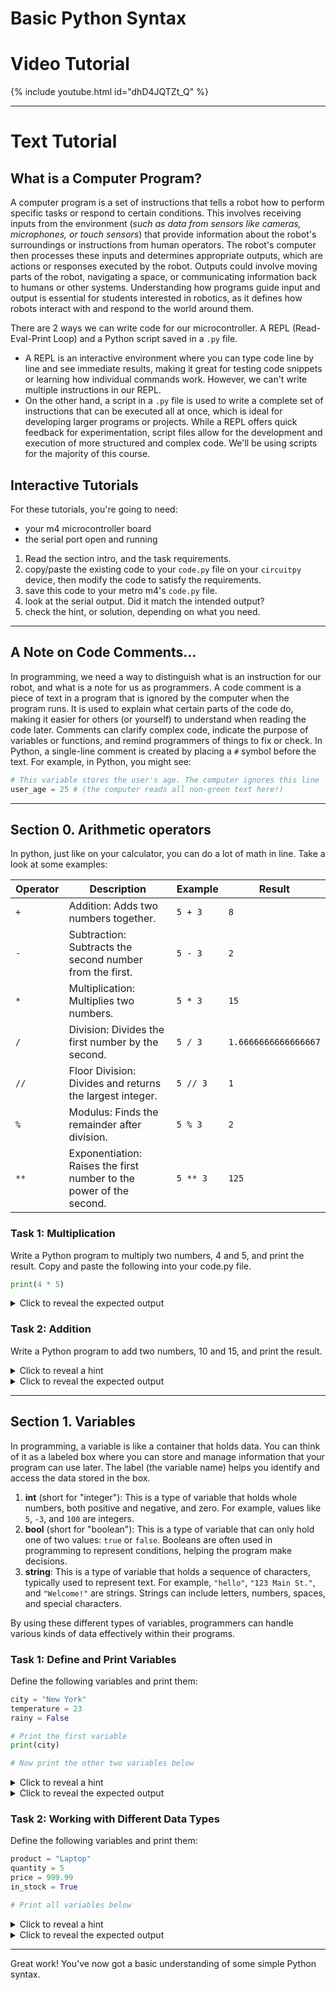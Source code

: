 # Basic Python Syntax

# Video Tutorial

{% include youtube.html id="dhD4JQTZt_Q" %}

---
# Text Tutorial

## What is a Computer Program?
A computer program is a set of instructions that tells a robot how to perform specific tasks or respond to certain conditions. This involves receiving inputs from the environment (*such as data from sensors like cameras, microphones, or touch sensors*) that provide information about the robot's surroundings or instructions from human operators. The robot's computer then processes these inputs and determines appropriate outputs, which are actions or responses executed by the robot. Outputs could involve moving parts of the robot, navigating a space, or communicating information back to humans or other systems. Understanding how programs guide input and output is essential for students interested in robotics, as it defines how robots interact with and respond to the world around them.

There are 2 ways we can write code for our microcontroller. A REPL (Read-Eval-Print Loop) and a Python script saved in a `.py` file. 
- A REPL is an interactive environment where you can type code line by line and see immediate results, making it great for testing code snippets or learning how individual commands work. However, we can't write multiple instructions in our REPL. 
- On the other hand, a script in a `.py` file is used to write a complete set of instructions that can be executed all at once, which is ideal for developing larger programs or projects. 
While a REPL offers quick feedback for experimentation, script files allow for the development and execution of more structured and complex code. We'll be using scripts for the majority of this course. 

## Interactive Tutorials
For these tutorials, you're going to need:
* your m4 microcontroller board
* the serial port open and running

1. Read the section intro, and the task requirements.
2. copy/paste the existing code to your `code.py` file on your `circuitpy` device, then modify the code to satisfy the requirements.
3. save this code to your metro m4's `code.py` file.
4. look at the serial output. Did it match the intended output?
5. check the hint, or solution, depending on what you need. 


---

## A Note on Code Comments...
In programming, we need a way to distinguish what is an instruction for our robot, and what is a note for us as programmers. A code comment is a piece of text in a program that is ignored by the computer when the program runs. It is used to explain what certain parts of the code do, making it easier for others (or yourself) to understand when reading the code later. Comments can clarify complex code, indicate the purpose of variables or functions, and remind programmers of things to fix or check. In Python, a single-line comment is created by placing a `#` symbol before the text. For example, in Python, you might see:

```python
# This variable stores the user's age. The computer ignores this line
user_age = 25 # (the computer reads all non-green text here!)
```

---

## Section 0. Arithmetic operators

In python, just like on your calculator, you can do a lot of math in line. Take a look at some examples:

| Operator     | Description                                               | Example          | Result                       |
|--------------|-----------------------------------------------------------|------------------|------------------------------|
| `+`          | Addition: Adds two numbers together.                      | `5 + 3`          | `8`                          |
| `-`          | Subtraction: Subtracts the second number from the first.  | `5 - 3`          | `2`                          |
| `*`          | Multiplication: Multiplies two numbers.                   | `5 * 3`          | `15`                         |
| `/`          | Division: Divides the first number by the second.         | `5 / 3`          | `1.6666666666666667`         |
| `//`         | Floor Division: Divides and returns the largest integer.  | `5 // 3`         | `1`                          |
| `%`          | Modulus: Finds the remainder after division.              | `5 % 3`          | `2`                          |
| `**`         | Exponentiation: Raises the first number to the power of the second. | `5 ** 3` | `125`                        |

### Task 1: Multiplication
Write a Python program to multiply two numbers, 4 and 5, and print the result. Copy and paste the following into your code.py file. 

```python
print(4 * 5)
```

<details>
 <summary>Click to reveal the expected output</summary>
<pre><code>
20
</code></pre>
</details>

### Task 2: Addition
Write a Python program to add two numbers, 10 and 15, and print the result.

<details>
 <summary>Click to reveal a hint</summary>
<pre><code>
# Use the + operator to add numbers.
</code></pre>
</details>

<details>
 <summary>Click to reveal the expected output</summary>
<pre><code>
25
</code></pre>
</details>

---

## Section 1. Variables
In programming, a variable is like a container that holds data. You can think of it as a labeled box where you can store and manage information that your program can use later. The label (the variable name) helps you identify and access the data stored in the box.

1. **int** (short for "integer"): This is a type of variable that holds whole numbers, both positive and negative, and zero. For example, values like `5`, `-3`, and `100` are integers.
2. **bool** (short for "boolean"): This is a type of variable that can only hold one of two values: `true` or `false`. Booleans are often used in programming to represent conditions, helping the program make decisions.
3. **string**: This is a type of variable that holds a sequence of characters, typically used to represent text. For example, `"hello"`, `"123 Main St."`, and `"Welcome!"` are strings. Strings can include letters, numbers, spaces, and special characters.

By using these different types of variables, programmers can handle various kinds of data effectively within their programs.

### Task 1: Define and Print Variables
Define the following variables and print them:

```python
city = "New York"
temperature = 23
rainy = False

# Print the first variable
print(city)

# Now print the other two variables below
```

<details>
 <summary>Click to reveal a hint</summary>
<pre><code>
# Use the print() function to output variable values.
</code></pre>
</details>

<details>
 <summary>Click to reveal the expected output</summary>
<pre><code>
New York
23
False
</code></pre>
</details>

### Task 2: Working with Different Data Types
Define the following variables and print them:

```python
product = "Laptop"
quantity = 5
price = 999.99
in_stock = True

# Print all variables below
```

<details>
 <summary>Click to reveal a hint</summary>
<pre><code>
# Remember to print each variable separately.
</code></pre>
</details>

<details>
 <summary>Click to reveal the expected output</summary>
<pre><code>
Laptop
5
999.99
True
</code></pre>
</details>

---
Great work! You've now got a basic understanding of some simple Python syntax. 